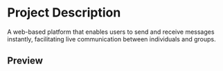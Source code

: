 # Project Description
A web-based platform that enables users to send and receive messages instantly, facilitating live communication between individuals and groups.

## Preview
